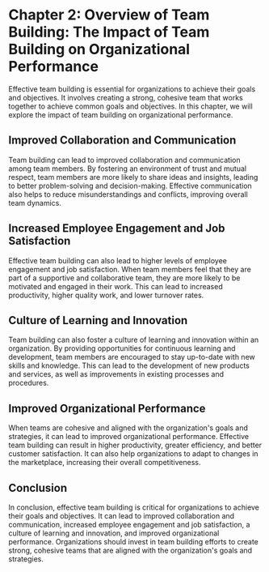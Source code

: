 Chapter 2: Overview of Team Building: The Impact of Team Building on Organizational Performance
===============================================================================================

Effective team building is essential for organizations to achieve their goals and objectives. It involves creating a strong, cohesive team that works together to achieve common goals and objectives. In this chapter, we will explore the impact of team building on organizational performance.

Improved Collaboration and Communication
----------------------------------------

Team building can lead to improved collaboration and communication among team members. By fostering an environment of trust and mutual respect, team members are more likely to share ideas and insights, leading to better problem-solving and decision-making. Effective communication also helps to reduce misunderstandings and conflicts, improving overall team dynamics.

Increased Employee Engagement and Job Satisfaction
--------------------------------------------------

Effective team building can also lead to higher levels of employee engagement and job satisfaction. When team members feel that they are part of a supportive and collaborative team, they are more likely to be motivated and engaged in their work. This can lead to increased productivity, higher quality work, and lower turnover rates.

Culture of Learning and Innovation
----------------------------------

Team building can also foster a culture of learning and innovation within an organization. By providing opportunities for continuous learning and development, team members are encouraged to stay up-to-date with new skills and knowledge. This can lead to the development of new products and services, as well as improvements in existing processes and procedures.

Improved Organizational Performance
-----------------------------------

When teams are cohesive and aligned with the organization's goals and strategies, it can lead to improved organizational performance. Effective team building can result in higher productivity, greater efficiency, and better customer satisfaction. It can also help organizations to adapt to changes in the marketplace, increasing their overall competitiveness.

Conclusion
----------

In conclusion, effective team building is critical for organizations to achieve their goals and objectives. It can lead to improved collaboration and communication, increased employee engagement and job satisfaction, a culture of learning and innovation, and improved organizational performance. Organizations should invest in team building efforts to create strong, cohesive teams that are aligned with the organization's goals and strategies.

